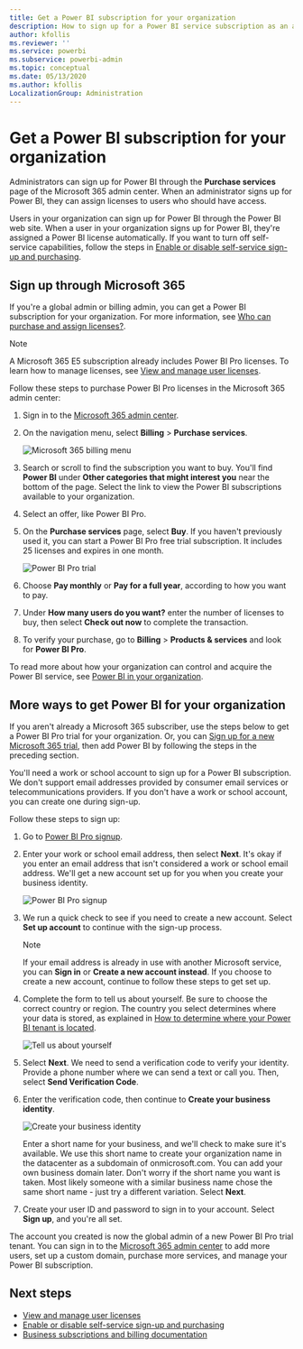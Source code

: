 ```yaml
---
title: Get a Power BI subscription for your organization
description: How to sign up for a Power BI service subscription as an admin and purchase licenses in bulk.
author: kfollis
ms.reviewer: ''
ms.service: powerbi
ms.subservice: powerbi-admin
ms.topic: conceptual
ms.date: 05/13/2020
ms.author: kfollis
LocalizationGroup: Administration
---
```


# Get a Power BI subscription for your organization

Administrators can sign up for Power BI through the **Purchase services** page of the Microsoft 365 admin center. When an administrator signs up for Power BI, they can assign licenses to users who should have access.

Users in your organization can sign up for Power BI through the Power BI web site. When a user in your organization signs up for Power BI, they're assigned a Power BI license automatically. If you want to turn off self-service capabilities, follow the steps in [Enable or disable self-service sign-up and purchasing](service-admin-disable-self-service.md).

## Sign up through Microsoft 365

If you're a global admin or billing admin, you can get a Power BI subscription for your organization. For more information, see [Who can purchase and assign licenses?](service-admin-licensing-organization.md#who-can-purchase-and-assign-licenses).

> [!NOTE]
>
> A Microsoft 365 E5 subscription already includes Power BI Pro licenses. To learn how to manage licenses, see [View and manage user licenses](service-admin-manage-licenses.md).
>
>

Follow these steps to purchase Power BI Pro licenses in the Microsoft 365 admin center:

1. Sign in to the [Microsoft 365 admin center](https://admin.microsoft.com).

2. On the navigation menu, select **Billing** > **Purchase services**.
  
   ![Microsoft 365 billing menu](media/service-admin-org-subscription/m365-billing-menu.png)

3. Search or scroll to find the subscription you want to buy. You'll find **Power BI** under **Other categories that might interest you** near the bottom of the page. Select the link to view the Power BI subscriptions available to your organization.

4. Select an offer, like Power BI Pro.

5. On the **Purchase services** page, select **Buy**. If you haven't previously used it, you can start a Power BI Pro free trial subscription. It includes 25 licenses and expires in one month.

   ![Power BI Pro trial](media/service-admin-org-subscription/m365-org-free-trial-pro.png)

6. Choose **Pay monthly** or **Pay for a full year**, according to how you want to pay.

7. Under **How many users do you want?** enter the number of licenses to buy, then select **Check out now** to complete the transaction.

8. To verify your purchase, go to **Billing** > **Products & services** and look for  **Power BI Pro**.

To read more about how your organization can control and acquire the Power BI service, see [Power BI in your organization](https://docs.microsoft.com/microsoft-365/admin/misc/power-bi-in-your-organization?view=o365-worldwide).

## More ways to get Power BI for your organization

If you aren't already a Microsoft 365 subscriber, use the steps below to get a Power BI Pro trial for your organization. Or, you can [Sign up for a new Microsoft 365 trial](service-admin-signing-up-for-power-bi-with-a-new-office-365-trial.md), then add Power BI by following the steps in the preceding section.

You'll need a work or school account to sign up for a Power BI subscription. We don't support email addresses provided by consumer email services or telecommunications providers. If you don't have a work or school account, you can create one during sign-up.

Follow these steps to sign up:

1. Go to [Power BI Pro signup](https://signup.microsoft.com/create-account/signup?OfferId=d59682f3-3e3b-4686-9c00-7c7c1c736085&ali=1&products=d59682f3-3e3b-4686-9c00-7c7c1c736085). 

2. Enter your work or school email address, then select **Next**. It's okay if you enter an email address that isn't considered a work or school email address. We'll get a new account set up for you when you create your business identity.

   ![Power BI Pro signup](media/service-admin-org-subscription/power-bi-pro-admins.png)

3. We run a quick check to see if you need to create a new account. Select **Set up account** to continue with the sign-up process.

   > [!NOTE]
   >If your email address is already in use with another Microsoft service, you can **Sign in** or **Create a new account instead**. If you choose to create a new account, continue to follow these steps to get set up.
>
>
 
4. Complete the form to tell us about yourself. Be sure to choose the correct country or region. The country you select determines where your data is stored, as explained in [How to determine where your Power BI tenant is located](service-admin-where-is-my-tenant-located.md#how-to-determine-where-your-power-bi-tenant-is-located).

   ![Tell us about yourself](media/service-admin-org-subscription/tell-about-yourself.png)

5. Select **Next**. We need to send a verification code to verify your identity. Provide a phone number where we can send a text or call you. Then, select **Send Verification Code**.

6. Enter the verification code, then continue to **Create your business identity**.

   ![Create your business identity](media/service-admin-org-subscription/business-identity.png)

    Enter a short name for your business, and we'll check to make sure it's available. We use this short name to create your organization name in the datacenter as a subdomain of onmicrosoft.com. You can add your own business domain later. Don't worry if the short name you want is taken. Most likely someone with a similar business name chose the same short name - just try a different variation. Select **Next**.
    
7. Create your user ID and password to sign in to your account. Select **Sign up**, and you're all set.

The account you created is now the global admin of a new Power BI Pro trial tenant. You can sign in to the [Microsoft 365 admin center](https://admin.microsoft.com) to add more users, set up a custom domain, purchase more services, and manage your Power BI subscription.

## Next steps

- [View and manage user licenses](service-admin-manage-licenses.md)
- [Enable or disable self-service sign-up and purchasing](service-admin-disable-self-service.md)
- [Business subscriptions and billing documentation](https://docs.microsoft.com/microsoft-365/commerce/?view=o365-worldwide)
